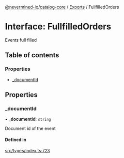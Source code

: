 [@nevermined-io/catalog-core](../README.md) / [Exports](../modules.md) / FullfilledOrders

# Interface: FullfilledOrders

Events full filled

## Table of contents

### Properties

- [\_documentId](FullfilledOrders.md#_documentid)

## Properties

### \_documentId

• **\_documentId**: `string`

Document id of the event

#### Defined in

[src/types/index.ts:723](https://github.com/nevermined-io/components-catalog/blob/9dc93ea/lib/src/types/index.ts#L723)
